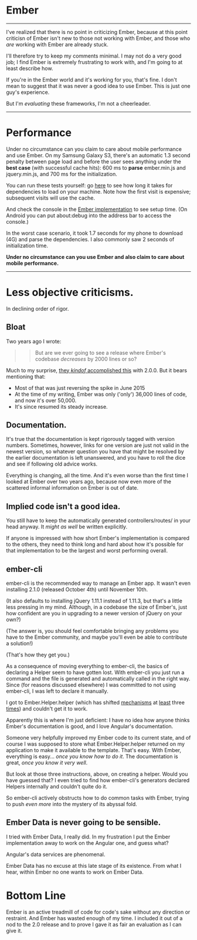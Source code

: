 # Ember

---

I've realized that there is no point in criticizing Ember, because at this point criticisn of Ember isn't new to those not working with Ember, and those who _are_ working with Ember are already stuck.  

I'll therefore try to keep my comments minimal.  I may not do a very good job; I find Ember is extremely frustrating to work with, and I'm going to at least describe how.  

If you're in the Ember world and it's working for you, that's fine.  I don't mean to suggest that it was never a good idea to use Ember.  This is just one guy's experience.  

But I'm _evaluating_ these frameworks, I'm not a cheerleader.  

---

# Performance

Under no circumstance can you claim to care about mobile performance and use Ember.  On my Samsung Galaxy S3, there's an automatic 1.3 second penalty between page load and before the user sees anything under the **best case** (with successful cache hits): 600 ms to **parse** ember.min.js and jquery.min.js, and 700 ms for the initialization.  

You can run these tests yourself: go [here](http://ember.threaditjs.com/depload.html) to see how long it takes for dependencies to load on your machine.  Note how the first visit is expensive; subsequent visits will use the cache.  

And check the console in the [Ember implementation](http://ember.threaditjs.com) to see setup time.  (On Android you can put about:debug into the address bar to access the console.)

In the worst case scenario, it took 1.7 seconds for my phone to download (4G) and parse the dependencies.  I also commonly saw 2 seconds of initialization time.  

**Under no circumstance can you use Ember and also claim to care about mobile performance.**

---

# Less objective criticisms.  

In declining order of rigor.  

## Bloat

Two years ago I wrote: 

>> But are we ever going to see a release where Ember's codebase _decreases_ by 2000 lines or so?  

Much to my surprise, [they _kindof_ accomplished this](http://iao.fi/ember-size/) with 2.0.0.  But it bears mentioning that:

* Most of that was just reversing the spike in June 2015
* At the time of my writing, Ember was only ('only') 36,000 lines of code, and now it's over 50,000.  
* It's since resumed its steady increase.  

## Documentation.  

It's true that the documentation is kept rigorously tagged with version numbers.  Sometimes, however, links for one version are just not valid in the newest version, so whatever question you have that might be resolved by the earlier documentation is left unanswered, and you have to roll the dice and see if following old advice works.  

Everything is changing, all the time.  And it's even worse than the first time I looked at Ember over two years ago, because now even more of the scattered informal information on Ember is out of date.  

## Implied code isn't a good idea.  

You still have to keep the automatically generated controllers/routes/ in your head anyway.  It _might as well_ be written explicitly.  

If anyone is impressed with how short Ember's implementation is compared to the others, they need to think long and hard about how it's possible for that implementation to be the largest and worst performing overall.  

## ember-cli

ember-cli is the recommended way to manage an Ember app.  It wasn't even installing 2.1.0 (released October 4th) until November 10th.  

(It also defaults to installing jQuery 1.11.1 instead of 1.11.3, but that's a little less pressing in my mind.  Although, in a codebase the size of Ember's, just how confident are you in upgrading to a newer version of jQuery on your own?)

(The answer is, you should feel comfortable bringing any problems you have to the Ember community, and maybe you'll even be able to contribute a solution!)

(That's how they get you.)  

As a consequence of moving everything to ember-cli, the basics of declaring a Helper seem to have gotten lost.  With ember-cli you just run a command and the file is generated and automatically called in the right way.  Since (for reasons discussed elsewhere) I was committed to not using ember-cli, I was left to declare it manually.  

I got to Ember.Helper.helper (which has shifted [mechanisms](http://www.thegreatcodeadventure.com/writing-a-handlebars-helper-for-ember-js/) at [least](https://www.codehive.io/boards/lI27GF4) three [times](http://stackoverflow.com/questions/28624800/how-to-write-helpers-in-htmlbars)) and couldn't get it to work.  

Apparently this is where I'm just deficient: I have no idea how anyone thinks Ember's documentation is good, and I love Angular's documentation.  

Someone very helpfully improved my Ember code to its current state, and of course I was supposed to store what Ember.Helper.helper returned on my application to make it available to the template.  That's easy.  With Ember, everything is easy... _once you know how to do it_.  The documentation is great, _once you know it very well_.  

But look at those three instructions, above, on creating a helper.  Would you have guessed that?  I even tried to find how ember-cli's generators declared Helpers internally and couldn't quite do it.  

So ember-cli actively obstructs how to do common tasks with Ember, trying to push _even more_ into the mystery of its abyssal fold.  

## Ember Data is never going to be sensible.

I tried with Ember Data, I really did.  In my frustration I put the Ember implementation away to work on the Angular one, and guess what?  

Angular's data services are phenomenal.  

Ember Data has no excuse at this late stage of its existence.  From what I hear, within Ember no one wants to work on Ember Data.  

# Bottom Line

Ember is an active treadmill of code for code's sake without any direction or restraint.  And Ember has wasted enough of my time.  I included it out of a nod to the 2.0 release and to prove I gave it as fair an evaluation as I can give it.  